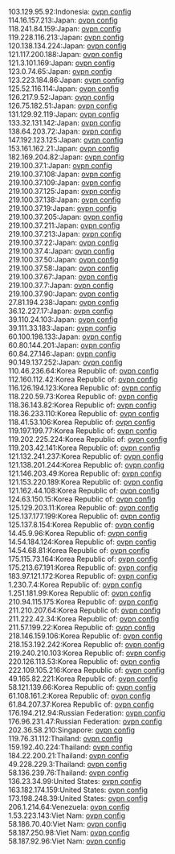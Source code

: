 103.129.95.92:Indonesia: [ovpn config](vpn/103_129_95_92.ovpn)  
114.16.157.213:Japan: [ovpn config](vpn/114_16_157_213.ovpn)  
118.241.84.159:Japan: [ovpn config](vpn/118_241_84_159.ovpn)  
119.228.116.213:Japan: [ovpn config](vpn/119_228_116_213.ovpn)  
120.138.134.224:Japan: [ovpn config](vpn/120_138_134_224.ovpn)  
121.117.200.188:Japan: [ovpn config](vpn/121_117_200_188.ovpn)  
121.3.101.169:Japan: [ovpn config](vpn/121_3_101_169.ovpn)  
123.0.74.65:Japan: [ovpn config](vpn/123_0_74_65.ovpn)  
123.223.184.86:Japan: [ovpn config](vpn/123_223_184_86.ovpn)  
125.52.116.114:Japan: [ovpn config](vpn/125_52_116_114.ovpn)  
126.217.9.52:Japan: [ovpn config](vpn/126_217_9_52.ovpn)  
126.75.182.51:Japan: [ovpn config](vpn/126_75_182_51.ovpn)  
131.129.92.119:Japan: [ovpn config](vpn/131_129_92_119.ovpn)  
133.32.131.142:Japan: [ovpn config](vpn/133_32_131_142.ovpn)  
138.64.203.72:Japan: [ovpn config](vpn/138_64_203_72.ovpn)  
147.192.123.125:Japan: [ovpn config](vpn/147_192_123_125.ovpn)  
153.161.162.21:Japan: [ovpn config](vpn/153_161_162_21.ovpn)  
182.169.204.82:Japan: [ovpn config](vpn/182_169_204_82.ovpn)  
219.100.37.1:Japan: [ovpn config](vpn/219_100_37_1.ovpn)  
219.100.37.108:Japan: [ovpn config](vpn/219_100_37_108.ovpn)  
219.100.37.109:Japan: [ovpn config](vpn/219_100_37_109.ovpn)  
219.100.37.125:Japan: [ovpn config](vpn/219_100_37_125.ovpn)  
219.100.37.138:Japan: [ovpn config](vpn/219_100_37_138.ovpn)  
219.100.37.19:Japan: [ovpn config](vpn/219_100_37_19.ovpn)  
219.100.37.205:Japan: [ovpn config](vpn/219_100_37_205.ovpn)  
219.100.37.211:Japan: [ovpn config](vpn/219_100_37_211.ovpn)  
219.100.37.213:Japan: [ovpn config](vpn/219_100_37_213.ovpn)  
219.100.37.22:Japan: [ovpn config](vpn/219_100_37_22.ovpn)  
219.100.37.4:Japan: [ovpn config](vpn/219_100_37_4.ovpn)  
219.100.37.50:Japan: [ovpn config](vpn/219_100_37_50.ovpn)  
219.100.37.58:Japan: [ovpn config](vpn/219_100_37_58.ovpn)  
219.100.37.67:Japan: [ovpn config](vpn/219_100_37_67.ovpn)  
219.100.37.7:Japan: [ovpn config](vpn/219_100_37_7.ovpn)  
219.100.37.90:Japan: [ovpn config](vpn/219_100_37_90.ovpn)  
27.81.194.238:Japan: [ovpn config](vpn/27_81_194_238.ovpn)  
36.12.227.17:Japan: [ovpn config](vpn/36_12_227_17.ovpn)  
39.110.24.103:Japan: [ovpn config](vpn/39_110_24_103.ovpn)  
39.111.33.183:Japan: [ovpn config](vpn/39_111_33_183.ovpn)  
60.100.198.133:Japan: [ovpn config](vpn/60_100_198_133.ovpn)  
60.80.144.201:Japan: [ovpn config](vpn/60_80_144_201.ovpn)  
60.84.27.146:Japan: [ovpn config](vpn/60_84_27_146.ovpn)  
90.149.137.252:Japan: [ovpn config](vpn/90_149_137_252.ovpn)  
110.46.236.64:Korea Republic of: [ovpn config](vpn/110_46_236_64.ovpn)  
112.160.112.42:Korea Republic of: [ovpn config](vpn/112_160_112_42.ovpn)  
116.126.194.123:Korea Republic of: [ovpn config](vpn/116_126_194_123.ovpn)  
118.220.59.73:Korea Republic of: [ovpn config](vpn/118_220_59_73.ovpn)  
118.36.143.82:Korea Republic of: [ovpn config](vpn/118_36_143_82.ovpn)  
118.36.233.110:Korea Republic of: [ovpn config](vpn/118_36_233_110.ovpn)  
118.41.53.106:Korea Republic of: [ovpn config](vpn/118_41_53_106.ovpn)  
119.197.199.77:Korea Republic of: [ovpn config](vpn/119_197_199_77.ovpn)  
119.202.225.224:Korea Republic of: [ovpn config](vpn/119_202_225_224.ovpn)  
119.203.42.141:Korea Republic of: [ovpn config](vpn/119_203_42_141.ovpn)  
121.132.241.237:Korea Republic of: [ovpn config](vpn/121_132_241_237.ovpn)  
121.138.201.244:Korea Republic of: [ovpn config](vpn/121_138_201_244.ovpn)  
121.146.203.49:Korea Republic of: [ovpn config](vpn/121_146_203_49.ovpn)  
121.153.220.189:Korea Republic of: [ovpn config](vpn/121_153_220_189.ovpn)  
121.162.44.108:Korea Republic of: [ovpn config](vpn/121_162_44_108.ovpn)  
124.63.150.15:Korea Republic of: [ovpn config](vpn/124_63_150_15.ovpn)  
125.129.203.11:Korea Republic of: [ovpn config](vpn/125_129_203_11.ovpn)  
125.137.177.199:Korea Republic of: [ovpn config](vpn/125_137_177_199.ovpn)  
125.137.8.154:Korea Republic of: [ovpn config](vpn/125_137_8_154.ovpn)  
14.45.9.96:Korea Republic of: [ovpn config](vpn/14_45_9_96.ovpn)  
14.54.184.124:Korea Republic of: [ovpn config](vpn/14_54_184_124.ovpn)  
14.54.68.81:Korea Republic of: [ovpn config](vpn/14_54_68_81.ovpn)  
175.115.73.164:Korea Republic of: [ovpn config](vpn/175_115_73_164.ovpn)  
175.213.67.191:Korea Republic of: [ovpn config](vpn/175_213_67_191.ovpn)  
183.97.121.172:Korea Republic of: [ovpn config](vpn/183_97_121_172.ovpn)  
1.230.7.4:Korea Republic of: [ovpn config](vpn/1_230_7_4.ovpn)  
1.251.181.99:Korea Republic of: [ovpn config](vpn/1_251_181_99.ovpn)  
210.94.115.175:Korea Republic of: [ovpn config](vpn/210_94_115_175.ovpn)  
211.210.207.64:Korea Republic of: [ovpn config](vpn/211_210_207_64.ovpn)  
211.222.42.34:Korea Republic of: [ovpn config](vpn/211_222_42_34.ovpn)  
211.57.199.22:Korea Republic of: [ovpn config](vpn/211_57_199_22.ovpn)  
218.146.159.106:Korea Republic of: [ovpn config](vpn/218_146_159_106.ovpn)  
218.153.192.242:Korea Republic of: [ovpn config](vpn/218_153_192_242.ovpn)  
219.240.210.103:Korea Republic of: [ovpn config](vpn/219_240_210_103.ovpn)  
220.126.113.53:Korea Republic of: [ovpn config](vpn/220_126_113_53.ovpn)  
222.109.105.216:Korea Republic of: [ovpn config](vpn/222_109_105_216.ovpn)  
49.165.82.221:Korea Republic of: [ovpn config](vpn/49_165_82_221.ovpn)  
58.121.139.66:Korea Republic of: [ovpn config](vpn/58_121_139_66.ovpn)  
61.108.161.2:Korea Republic of: [ovpn config](vpn/61_108_161_2.ovpn)  
61.84.207.37:Korea Republic of: [ovpn config](vpn/61_84_207_37.ovpn)  
176.194.212.94:Russian Federation: [ovpn config](vpn/176_194_212_94.ovpn)  
176.96.231.47:Russian Federation: [ovpn config](vpn/176_96_231_47.ovpn)  
202.36.58.210:Singapore: [ovpn config](vpn/202_36_58_210.ovpn)  
119.76.31.112:Thailand: [ovpn config](vpn/119_76_31_112.ovpn)  
159.192.40.224:Thailand: [ovpn config](vpn/159_192_40_224.ovpn)  
184.22.200.21:Thailand: [ovpn config](vpn/184_22_200_21.ovpn)  
49.228.229.3:Thailand: [ovpn config](vpn/49_228_229_3.ovpn)  
58.136.239.76:Thailand: [ovpn config](vpn/58_136_239_76.ovpn)  
136.23.34.99:United States: [ovpn config](vpn/136_23_34_99.ovpn)  
163.182.174.159:United States: [ovpn config](vpn/163_182_174_159.ovpn)  
173.198.248.39:United States: [ovpn config](vpn/173_198_248_39.ovpn)  
206.1.214.64:Venezuela: [ovpn config](vpn/206_1_214_64.ovpn)  
1.53.223.143:Viet Nam: [ovpn config](vpn/1_53_223_143.ovpn)  
58.186.70.40:Viet Nam: [ovpn config](vpn/58_186_70_40.ovpn)  
58.187.250.98:Viet Nam: [ovpn config](vpn/58_187_250_98.ovpn)  
58.187.92.96:Viet Nam: [ovpn config](vpn/58_187_92_96.ovpn)  

